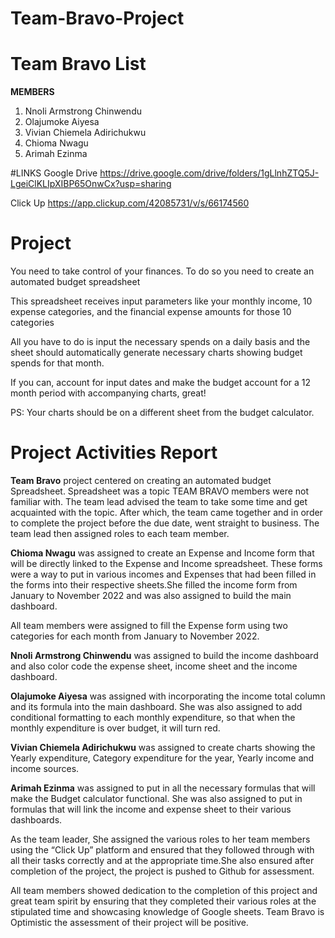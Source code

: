 # Team-Bravo-Project


# Team Bravo List



**MEMBERS**
1. Nnoli Armstrong Chinwendu
2. Olajumoke Aiyesa
3. Vivian Chiemela Adirichukwu
4. Chioma Nwagu
5. Arimah Ezinma


#LINKS
Google Drive
https://drive.google.com/drive/folders/1gLlnhZTQ5J-LgeiClKLIpXIBP65OnwCx?usp=sharing

Click Up
https://app.clickup.com/42085731/v/s/66174560



                                              
# Project
You need to take control of your finances. To do so you need to create an automated budget spreadsheet

This spreadsheet receives input parameters like your monthly income, 10 expense categories, and the financial expense amounts for those 10 categories

All you have to do is input the necessary spends on a daily basis and the sheet should automatically generate necessary charts showing budget spends for that month. 

If you can, account for input dates and make the budget account for a 12 month period with accompanying charts, great!

PS: Your charts should be on a different sheet from the budget calculator.



# Project Activities Report
**Team Bravo** project centered on creating an automated budget Spreadsheet. Spreadsheet was a topic TEAM BRAVO members were not familiar with. The team lead advised the team to take some time and get acquainted with the topic. After which, the team came together and in order to complete the project before the due date, went straight to business. The team lead then assigned roles to each team member.

**Chioma Nwagu** was assigned to create an Expense and Income form that will be directly linked to the Expense and Income spreadsheet. These forms were a way to put in various incomes and Expenses that had been filled in the forms into their respective sheets.She filled the income form from January to November 2022 and was also assigned to build the main dashboard.

All team members were assigned to fill the Expense form using two categories for each month from January to November 2022.

**Nnoli Armstrong Chinwendu** was assigned to  build the income dashboard and also color code the expense sheet, income sheet and the income dashboard.

**Olajumoke Aiyesa** was assigned with incorporating the income total column and its formula into the main dashboard. She was also assigned to add conditional formatting to each monthly expenditure, so that when the monthly expenditure is over budget, it will turn red.

**Vivian Chiemela Adirichukwu** was assigned to create charts showing the Yearly expenditure, Category expenditure for the year, Yearly income and income sources.

**Arimah Ezinma** was assigned to put in all the necessary formulas that will make the Budget calculator functional. She was also assigned to put in formulas that will link the income and expense sheet to their various dashboards.

As the team leader, She assigned the various roles to her team members using the “Click Up” platform and ensured that they followed through with all their tasks correctly and at the appropriate time.She also ensured after completion of the project, the project is pushed to Github for assessment.

All team members showed dedication to the completion of this project and great team spirit  by ensuring that they completed their various roles at the stipulated time and showcasing knowledge of Google sheets. Team Bravo is Optimistic the assessment of their project will be positive. 
